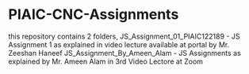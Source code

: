 # PIAIC-CNC-Assignments
 
this repository contains 2 folders,
JS_Assignment_01_PIAIC122189 - JS Assignment 1 as explained in video lecture available at portal by Mr. Zeeshan Haneef
JS_Assignment_By_Ameen_Alam - JS Assignments as explained by Mr. Ameen Alam in 3rd Video Lectore at Zoom
